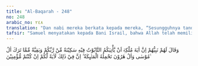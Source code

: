 ```yaml
---
title: "Al-Baqarah - 248"
no: 248
arabic_no: ٢٤٨
translation: "Dan nabi mereka berkata kepada mereka, “Sesungguhnya tanda kerajaannya ialah datangnya Tabut kepadamu, yang di dalamnya terdapat ketenangan dari Tuhanmu dan sisa peninggalan keluarga Musa dan keluarga Harun, yang dibawa oleh malaikat. Sungguh, pada yang demikian itu terdapat tanda (kebesaran Allah) bagimu, jika kamu orang beriman."
tafsir: "Samuel menyatakan kepada Bani Israil, bahwa Allah telah memilih thalut sebagai raja yang akan memimpin mereka berperang melawan orang Amalik atau Amaliqah (Amalekit). Sebagai tanda bahwa thalut itu betul-betul telah dipilih oleh Allah ialah kembalinya Tabut (peti pusaka) kepada Bani Israil setelah beberapa tahun hilang dari tangan mereka karena dirampas oleh musuh. Di dalam Tabut itu disimpan beberapa benda sisa peninggalan keluarga Musa dan Harun seperti tongkat Nabi Musa, sandal, serban Nabi Harun, dan beberapa potong pecahan dari piring batu yang dibawa Musa dari Gunung Sinai. Jika Bani Israil mengadakan peperangan, maka Tabut itu selalu dibawa mereka bersama tentara karena dirasakan oleh mereka bahwa Tabut itu dapat menimbulkan semangat dan keberanian dalam peperangan.\n\nDalam suatu peperangan antara Bani Israil dan orang-orang Amalik, Bani Israil menderita kekalahan yang mengakibatkan Tabut dirampas dan dibawa lari oleh musuh. Setelah Tabut itu berada beberapa lama di tangan orang-orang Amalik, tiba-tiba pada suatu masa Amalik itu ditimpa bermacam-macam malapetaka dan bencana seperti wabah tikus yang merusak tanam-tanaman, dan berjangkitnya penyakit sehingga mereka merasa sial dengan adanya Tabut di tengah-tengah mereka. Mereka beranggapan bahwa malapetaka itu datangnya dari Tuhan Bani Israil yang membalas dendam kepada mereka, lalu mereka mengembalikan Tabut itu kepada Bani Israil dengan jalan menempatkannya dalam sebuah pedati yang ditarik oleh dua ekor sapi. Ternyata pedati itu dikemudikan oleh malaikat sehingga kembali lagi kepada Bani Israil. Kedatangan Tabut itu tepat sekali waktunya dengan terpilihnya thalut sebagai raja. Dengan kembalinya Tabut itu, barulah Bani Israil tunduk dan menerima thalut sebagai raja, sebab yang demikian itu adalah bukti dari Allah bagi orang-orang yang beriman."
---
```

وَقَالَ لَهُمْ نَبِيُّهُمْ اِنَّ اٰيَةَ مُلْكِهٖٓ اَنْ يَّأْتِيَكُمُ التَّابُوْتُ فِيْهِ سَكِيْنَةٌ مِّنْ رَّبِّكُمْ وَبَقِيَّةٌ مِّمَّا تَرَكَ اٰلُ مُوْسٰى وَاٰلُ هٰرُوْنَ تَحْمِلُهُ الْمَلٰۤىِٕكَةُ ۗ اِنَّ فِيْ ذٰلِكَ لَاٰيَةً لَّكُمْ اِنْ كُنْتُمْ مُّؤْمِنِيْنَ ࣖ